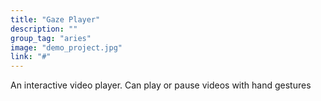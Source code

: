 ```yaml
---
title: "Gaze Player"
description: ""
group_tag: "aries"
image: "demo_project.jpg" 
link: "#"
---
```


An interactive video player.  Can play or pause videos with hand gestures
